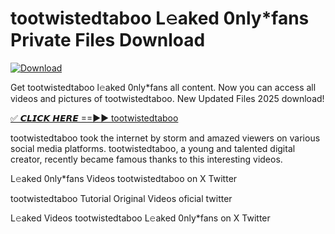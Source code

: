 # tootwistedtaboo L𝚎aked 0nly*fans Private Files Download

[![Download](https://i.imgur.com/PoXn3jX.png)](https://mediafirer.com/tootwistedtaboo)

Get tootwistedtaboo l𝚎aked 0nly*fans all content. Now you can access all videos and pictures of tootwistedtaboo. New Updated Files 2025 download!

[✅ 𝘾𝙇𝙄𝘾𝙆 𝙃𝙀𝙍𝙀 ==►► tootwistedtaboo](https://mediafirer.com/tootwistedtaboo)

tootwistedtaboo took the internet by storm and amazed viewers on various social media platforms. tootwistedtaboo, a young and talented digital creator, recently became famous thanks to this interesting videos.

L𝚎aked 0nly*fans Videos tootwistedtaboo on X Twitter

tootwistedtaboo Tutorial Original Videos oficial twitter

L𝚎aked Videos tootwistedtaboo L𝚎aked 0nly*fans on X Twitter